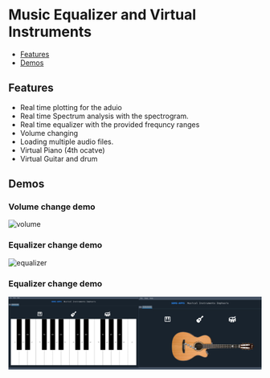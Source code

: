 # Music Equalizer and Virtual Instruments
- [Features](#features)
- [Demos](#demos)


## Features
- Real time plotting for the aduio
- Real time Spectrum analysis with the spectrogram.
- Real time equalizer with the provided frequncy ranges
- Volume changing
- Loading multiple audio files.
- Virtual Piano (4th ocatve)
- Virtual Guitar and drum

## Demos

### Volume change demo
![volume](./docs/volume.gif)

### Equalizer change demo
![equalizer](./docs/sliders.gif)

### Equalizer change demo
![instruments](./docs/virtual-instruments.jpg)



